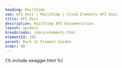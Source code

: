 ```yaml
---
heading: MailChimp
seo: API Docs | MailChimp | Cloud Elements API Docs
title: API Docs
description: MailChimp API Documentation.
layout: apidocs
breadcrumbs: /docs/elements.html
elementId: 197
parent: Back to Element Guides
order: 90
---
```


{% include swagger.html %}
